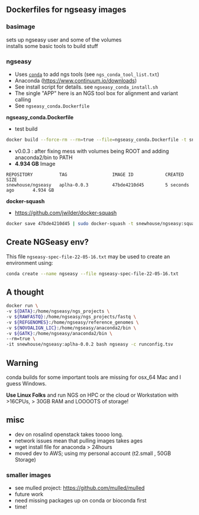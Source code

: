 ## Dockerfiles for ngseasy images


### basimage
sets up ngseasy user and some of the volumes  
installs some basic tools to build stuff  

### ngseasy
- Uses [`conda`](http://conda.pydata.org/docs/) to add ngs tools (see `ngs_conda_tool_list.txt`)  
- Anaconda (https://www.continuum.io/downloads)  
- See install script for details. see `ngseasy_conda_install.sh`  
- The single "APP" here is an NGS tool box for alignment and variant calling  
- See `ngseasy_conda.Dockerfile`  

**ngseasy_conda.Dockerfile**  

- test build  

```bash
docker build --force-rm --rm=true --file=ngseasy_conda.Dockerfile -t snewhouse/ngseasy:aplha-0.0.3 .
```

- v0.0.3 : after fixing mess with volumes being ROOT and adding anaconda2/bin to PATH
- **4.934 GB** Image

```
REPOSITORY          TAG                 IMAGE ID            CREATED             SIZE
snewhouse/ngseasy   aplha-0.0.3         47bde4210d45        5 seconds ago       4.934 GB
```

**docker-squash**

- https://github.com/jwilder/docker-squash

```bash
docker save 47bde4210d45 | sudo docker-squash -t snewhouse/ngseasy:squash-a-0.0.3 | docker load
```

## Create NGSeasy env?
This file `ngseasy-spec-file-22-05-16.txt` may be used to create an environment using:

```bash
conda create --name ngseasy --file ngseasy-spec-file-22-05-16.txt
```

## A thought

```bash
docker run \
-v ${DATA}:/home/ngseasy/ngs_projects \
-v ${RAWFASTQ}:/home/ngseasy/ngs_projects/fastq \
-v ${REFGENOMES}:/home/ngseasy/reference_genomes \
-v ${NOVOALIGN_LIC}:/home/ngseasy/anaconda2/bin \
-v ${GATK}:/home/ngseasy/anaconda2/bin \
--rm=true \
-it snewhouse/ngseasy:aplha-0.0.2 bash ngseasy -c runconfig.tsv
```

## Warning
conda builds for some important tools are missing for osx_64 Mac and I guess Windows. 

**Use Linux Folks** and run NGS on HPC or the cloud or Workstation with >16CPUs, > 30GB RAM and LOOOOTS of storage!

## misc

- dev on rosalind openstack takes toooo long.
- network issues mean that pulling images takes ages
- wget install file for anaconda > 24hours
- moved dev to AWS; using my personal account (t2.small , 50GB Storage)

### smaller images
- see mulled project: https://github.com/mulled/mulled
- future work
- need missing packages up on conda or bioconda first
- time!
